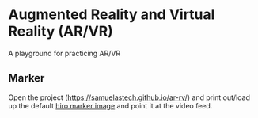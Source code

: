 # Augmented Reality and Virtual Reality (AR/VR)

A playground for practicing AR/VR

## Marker

Open the project (https://samuelastech.github.io/ar-rv/) and print out/load up the default [hiro marker image](https://github.com/jeromeetienne/AR.js/blob/master/data/images/hiro.png) and point it at the video feed. 
